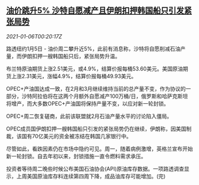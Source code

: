 <!--1609894518000-->
[油价跳升5% 沙特自愿减产且伊朗扣押韩国船只引发紧张局势](https://cn.reuters.com/article/oil-close-0105-tues-idCNKBS29B013)
------

<div><i>2021-01-06T00:20:17Z</i></div><p>路透纽约1月5日 - 油价周二攀升近5%，此前有消息称，沙特将自愿削减石油产量，而伊朗扣押一艘韩国船只后，紧张局势升温。</p><p>布兰特原油期货上涨2.51美元，或4.9%，结算价报每桶53.60美元。美国原油期货上涨2.31美元，涨幅4.9%，结算价报每桶49.93美元。</p><p>OPEC+产油国达成一致，在2月和3月继续维持当前的总产量不变，作为协议的一部分，沙特阿拉伯将在这两个月额外自愿减产100万桶/日，俄罗斯和哈萨克斯坦将增产，而大多数OPEC+产油国将保持产量不变，以应对新一轮封锁。</p><p>OPEC+周二恢复磋商，此前该联盟就2月石油产量水平的讨论陷入僵局。</p><p>OPEC成员国伊朗扣押一艘韩国船只引发的紧张局势仍在继续，伊朗称，因美国制裁，该国有70亿美元的资金被冻结在韩国几家银行中。</p><p>尽管如此，看跌因素仍在市场中隐约可见。周一，随着病例激增，英格兰宣布开始新一轮封锁。自去年初以来，封锁措施一直令燃料需求承压。</p><p>投资者等待周二晚些时候公布美国石油协会(API)原油库存数据。一项路透调查显示，上周美国原油库存料连续第四周下降，成品油库存可能增加。(完)</p>
